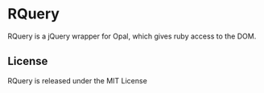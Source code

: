 # RQuery

RQuery is a jQuery wrapper for Opal, which gives ruby access to the DOM.

## License

RQuery is released under the MIT License